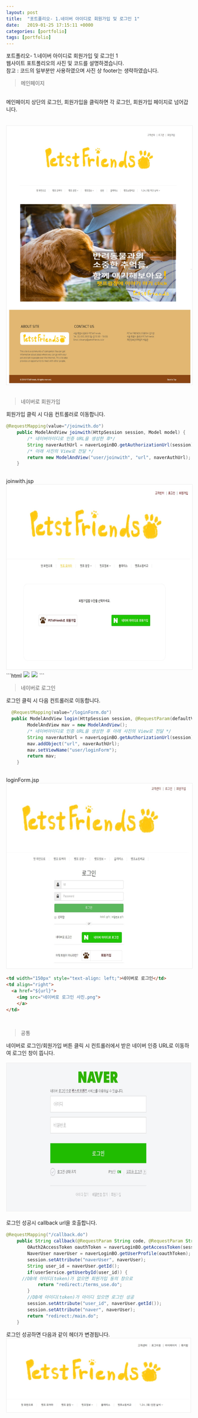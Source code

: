 ```yaml
---
layout: post
title:  "포트폴리오- 1.네이버 아이디로 회원가입 및 로그인 1"
date:   2019-01-25 17:15:11 +0000
categories: [portfolio]
tags: [portfolio]
---
```

<style>
img{
  border : 1px solid #ededed;
}
</style>
포트폴리오- 1.네이버 아이디로 회원가입 및 로그인 1
<br>
웹사이트 포트폴리오의 사진 및 코드를 설명하겠습니다.
<br>
참고 : 코드의 일부분만 사용하였으며 사진 상 footer는 생략하였습니다.

>메인페이지

<br>
메인페이지 상단의 로그인, 회원가입을 클릭하면 각 로그인, 회원가입 페이지로 넘어갑니다.
<br>
<br><br>
<img src="/images/petst/main/main.jpg" width="600" height="700">
<br>
<br>

>네이버로 회원가입

회원가입 클릭 시 다음 컨트롤러로 이동합니다.<br>
```java
@RequestMapping(value="/joinwith.do")
    public ModelAndView joinwith(HttpSession session, Model model) {
        /* 네이버아이디로 인증 URL을 생성한 후*/
        String naverAuthUrl = naverLoginBO.getAuthorizationUrl(session);
        /* 아래 사진의 View로 전달 */
        return new ModelAndView("user/joinwith", "url", naverAuthUrl);
    }
```
<br>
joinwith.jsp<br>
<img src="/images/petst/join_login/joinwith.jpg" width="600" height="500">
```html
<a href="terms_use.do"> <img src="일반회원가입사진.png"></a>
<a href="${url}"> <img src="네이버회원가입버튼사진.png"></a>
```
<br>

>네이버로 로그인

로그인 클릭 시 다음 컨트롤러로 이동합니다.<br>
```java
  @RequestMapping(value="/loginForm.do")
  public ModelAndView login(HttpSession session, @RequestParam(defaultValue="0") int state) {
    	ModelAndView mav = new ModelAndView();
        /* 네이버아이디로 인증 URL을 생성한 후 아래 사진의 View로 전달 */
        String naverAuthUrl = naverLoginBO.getAuthorizationUrl(session);
        mav.addObject("url", naverAuthUrl);
        mav.setViewName("user/loginForm");
        return mav;
    }
```
<br>
loginForm.jsp<br>
<img src="/images/petst/join_login/login.jpg" width="600" height="500">

```html
<td width="150px" style="text-align: left;">네이버로 로그인</td>
<td align="right">
  <a href="${url}">
    <img src="네이버로 로그인 사진.png">
	</a>
</td>
```
<br>

> 공통

네이버로 로그인/회원가입 버튼 클릭 시 컨트롤러에서 받은 네이버 인증 URL로 이동하여 로그인 창이 뜹니다.
<br>
<br>
<img src="/images/petst/join_login/naverlogin.jpg" width="500" height="400">
<br>
<br>
로그인 성공시 callback url을 호출합니다.
```java
@RequestMapping("/callback.do")
	public String callback(@RequestParam String code, @RequestParam String state, HttpSession session, Model model) throws IOException {
		OAuth2AccessToken oauthToken = naverLoginBO.getAccessToken(session, code, state);
		NaverUser naverUser = naverLoginBO.getUserProfile(oauthToken);
		session.setAttribute("naverUser", naverUser);
		String user_id = naverUser.getId();
		if(userService.getUserbyId(user_id)) {
      //DB에 아이디(token)가 없으면 회원가입 동의 창으로
			return "redirect:/terms_use.do";
		}
		//DB에 아이디(token)가 아이디 있으면 로그인 성공
		session.setAttribute("user_id", naverUser.getId());
		session.setAttribute("naver", naverUser);
		return "redirect:/main.do";
	}
```

로그인 성공하면 다음과 같이 헤더가 변경됩니다. <br>
<img src="/images/petst/join_login/afterLogin.jpg" width="500" height="200">
<br>
